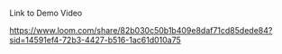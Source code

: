 Link to Demo Video

https://www.loom.com/share/82b030c50b1b409e8daf71cd85dede84?sid=14591ef4-72b3-4427-b516-1ac61d010a75
